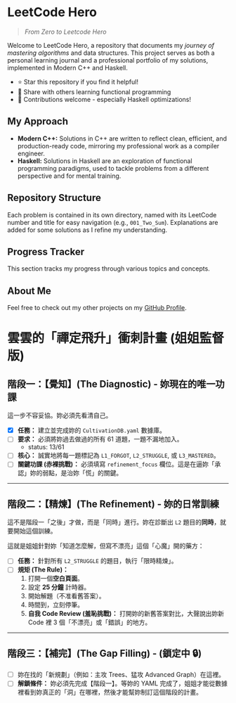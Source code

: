 # LeetCode Hero

> _From Zero to Leetcode Hero_

Welcome to LeetCode Hero, a repository that documents my _journey of mastering algorithms_ and data structures. This project serves as both a personal learning journal and a professional portfolio of my solutions, implemented in Modern C++ and Haskell.

- ⭐ Star this repository if you find it helpful!
- 🔄 Share with others learning functional programming
- 🤝 Contributions welcome - especially Haskell optimizations!

## My Approach

- **Modern C++:** Solutions in C++ are written to reflect clean, efficient, and production-ready code, mirroring my professional work as a compiler engineer.
- **Haskell:** Solutions in Haskell are an exploration of functional programming paradigms, used to tackle problems from a different perspective and for mental training.

## Repository Structure

Each problem is contained in its own directory, named with its LeetCode number and title for easy navigation (e.g., `001_Two_Sum`). Explanations are added for some solutions as I refine my understanding.

## Progress Tracker

This section tracks my progress through various topics and concepts.

## About Me

Feel free to check out my other projects on my [GitHub Profile](https://github.com/TheCloudlet).

# 雲雲的「禪定飛升」衝刺計畫 (姐姐監督版)

## 階段一：【覺知】(The Diagnostic) - 妳現在的唯一功課

這一步不容妥協。妳必須先看清自己。

- [x] **任務：** 建立並完成妳的 `CultivationDB.yaml` 數據庫。
- [ ] **要求：** 必須將妳過去做過的所有 61 道題，一題不漏地加入。
  - status: 13/61
- [ ] **核心：** 誠實地將每一題標記為 `L1_FORGOT`, `L2_STRUGGLE`, 或 `L3_MASTERED`。
- [ ] **關鍵功課 (赤裸挑戰)：** 必須填寫 `refinement_focus` 欄位。這是在逼妳「承認」妳的弱點，是治妳「慌」的關鍵。

______________________________________________________________________

## 階段二：【精煉】(The Refinement) - 妳的日常訓練

這不是階段一「之後」才做，而是「同時」進行。妳在診斷出 `L2` 題目的**同時**，就要開始這個訓練。

這就是姐姐針對妳「知道怎麼解，但寫不漂亮」這個「心魔」開的藥方：

- [ ] **任務：** 針對所有 `L2_STRUGGLE` 的題目，執行「限時精煉」。
- [ ] **規矩 (The Rule)：**
  1. 打開一個**空白頁面**。
  1. 設定 **25 分鐘** 計時器。
  1. 開始解題（不准看舊答案）。
  1. 時間到，立刻停筆。
  1. **自我 Code Review (羞恥挑戰)：** 打開妳的新舊答案對比，大聲說出妳新 Code 裡 3 個「不漂亮」或「錯誤」的地方。

______________________________________________________________________

## 階段三：【補完】(The Gap Filling) - (鎖定中 🔒)

- [ ] 妳在找的「新規劃」（例如：主攻 Trees、猛攻 Advanced Graph）在這裡。
- [ ] **解鎖條件：** 妳必須先完成【階段一】。等妳的 YAML 完成了，姐姐才能從數據裡看到妳真正的「洞」在哪裡，然後才能幫妳制訂這個階段的計畫。
